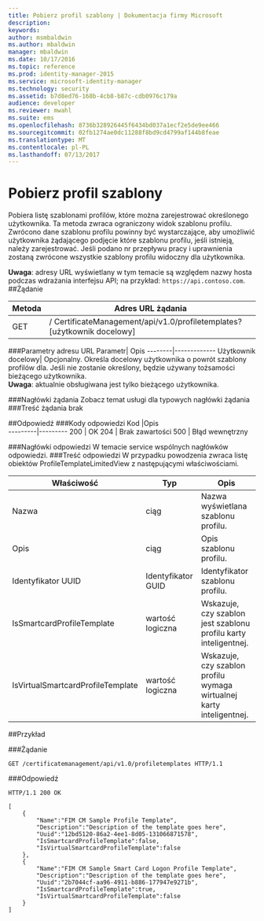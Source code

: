 ```yaml
---
title: Pobierz profil szablony | Dokumentacja firmy Microsoft
description: 
keywords: 
author: msmbaldwin
ms.author: mbaldwin
manager: mbaldwin
ms.date: 10/17/2016
ms.topic: reference
ms.prod: identity-manager-2015
ms.service: microsoft-identity-manager
ms.technology: security
ms.assetid: b7d8ed76-168b-4cb8-b87c-cdb0976c179a
audience: developer
ms.reviewer: mwahl
ms.suite: ems
ms.openlocfilehash: 8736b328926445f6434bd037a1ecf2e5de9ee466
ms.sourcegitcommit: 02fb1274ae0dc11288f8bd9cd4799af144b8feae
ms.translationtype: MT
ms.contentlocale: pl-PL
ms.lasthandoff: 07/13/2017
---
```

# <a name="get-profile-templates"></a>Pobierz profil szablony
Pobiera listę szablonami profilów, które można zarejestrować określonego użytkownika. Ta metoda zwraca ograniczony widok szablonu profilu. Zwrócono dane szablonu profilu powinny być wystarczające, aby umożliwić użytkownika żądającego podjęcie które szablonu profilu, jeśli istnieją, należy zarejestrować. Jeśli podano nr przepływu pracy i uprawnienia zostaną zwrócone wszystkie szablony profilu widoczny dla użytkownika.

**Uwaga**: adresy URL wyświetlany w tym temacie są względem nazwy hosta podczas wdrażania interfejsu API; na przykład: `https://api.contoso.com`.
##<a name="request"></a>Żądanie


Metoda  |Adres URL żądania  
---------|---------
GET     |/ CertificateManagement/api/v1.0/profiletemplates? \[użytkownik docelowy\] 

###<a name="url-parameters"></a>Parametry adresu URL
Parametr| Opis
--------|-------------
Użytkownik docelowy| Opcjonalny. Określa docelowy użytkownika o powrót szablony profilów dla. Jeśli nie zostanie określony, będzie używany tożsamości bieżącego użytkownika. <br/>**Uwaga**: aktualnie obsługiwana jest tylko bieżącego użytkownika.

###<a name="request-headers"></a>Nagłówki żądania
Zobacz temat usługi dla typowych nagłówki żądania
###<a name="request-body"></a>Treść żądania
brak

##<a name="response"></a>Odpowiedź
###<a name="response-codes"></a>Kody odpowiedzi
Kod  |Opis  
---------|---------
200     | OK
204 | Brak zawartości
500 | Błąd wewnętrzny

###<a name="response-headers"></a>Nagłówki odpowiedzi
W temacie service wspólnych nagłówków odpowiedzi.
###<a name="response-body"></a>Treść odpowiedzi
W przypadku powodzenia zwraca listę obiektów ProfileTemplateLimitedView z następującymi właściwościami.

Właściwość| Typ| Opis
--------|-----|--------
Nazwa| ciąg| Nazwa wyświetlana szablonu profilu.
Opis| ciąg| Opis szablonu profilu.
Identyfikator UUID| Identyfikator GUID| Identyfikator szablonu profilu.
IsSmartcardProfileTemplate| wartość logiczna| Wskazuje, czy szablon jest szablonu profilu karty inteligentnej.
IsVirtualSmartcardProfileTemplate| wartość logiczna| Wskazuje, czy szablon profilu wymaga wirtualnej karty inteligentnej.

##<a name="example"></a>Przykład

###<a name="request"></a>Żądanie
```
GET /certificatemanagement/api/v1.0/profiletemplates HTTP/1.1
```
###<a name="response"></a>Odpowiedź
```
HTTP/1.1 200 OK

[
    {
        "Name":"FIM CM Sample Profile Template",
        "Description":"Description of the template goes here",
        "Uuid":"12bd5120-86a2-4ee1-8d05-131066871578",
        "IsSmartcardProfileTemplate":false,
        "IsVirtualSmartcardProfileTemplate":false
    },
    {
        "Name":"FIM CM Sample Smart Card Logon Profile Template",
        "Description":"Description of the template goes here",
        "Uuid":"2b7044cf-aa96-4911-b886-177947e9271b",
        "IsSmartcardProfileTemplate":true,
        "IsVirtualSmartcardProfileTemplate":false
    }
]

```       

